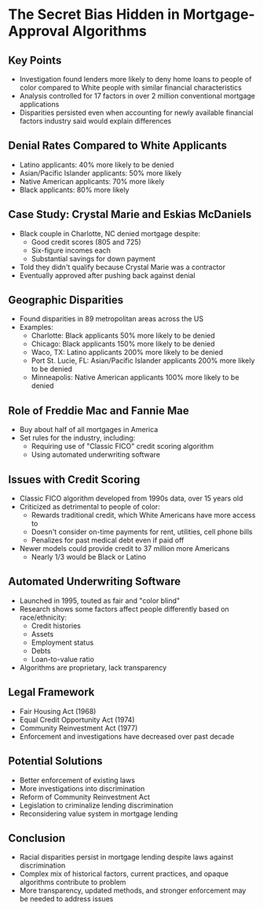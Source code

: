 
# The Secret Bias Hidden in Mortgage-Approval Algorithms

## Key Points

- Investigation found lenders more likely to deny home loans to people of color compared to White people with similar financial characteristics
- Analysis controlled for 17 factors in over 2 million conventional mortgage applications
- Disparities persisted even when accounting for newly available financial factors industry said would explain differences

## Denial Rates Compared to White Applicants

- Latino applicants: 40% more likely to be denied
- Asian/Pacific Islander applicants: 50% more likely  
- Native American applicants: 70% more likely
- Black applicants: 80% more likely

## Case Study: Crystal Marie and Eskias McDaniels

- Black couple in Charlotte, NC denied mortgage despite:
  - Good credit scores (805 and 725)
  - Six-figure incomes each
  - Substantial savings for down payment
- Told they didn't qualify because Crystal Marie was a contractor
- Eventually approved after pushing back against denial

## Geographic Disparities

- Found disparities in 89 metropolitan areas across the US
- Examples:
  - Charlotte: Black applicants 50% more likely to be denied
  - Chicago: Black applicants 150% more likely to be denied 
  - Waco, TX: Latino applicants 200% more likely to be denied
  - Port St. Lucie, FL: Asian/Pacific Islander applicants 200% more likely to be denied
  - Minneapolis: Native American applicants 100% more likely to be denied

## Role of Freddie Mac and Fannie Mae

- Buy about half of all mortgages in America
- Set rules for the industry, including:
  - Requiring use of "Classic FICO" credit scoring algorithm
  - Using automated underwriting software

## Issues with Credit Scoring

- Classic FICO algorithm developed from 1990s data, over 15 years old
- Criticized as detrimental to people of color:
  - Rewards traditional credit, which White Americans have more access to
  - Doesn't consider on-time payments for rent, utilities, cell phone bills
  - Penalizes for past medical debt even if paid off
- Newer models could provide credit to 37 million more Americans
  - Nearly 1/3 would be Black or Latino

## Automated Underwriting Software

- Launched in 1995, touted as fair and "color blind"
- Research shows some factors affect people differently based on race/ethnicity:
  - Credit histories
  - Assets
  - Employment status
  - Debts
  - Loan-to-value ratio
- Algorithms are proprietary, lack transparency

## Legal Framework

- Fair Housing Act (1968)
- Equal Credit Opportunity Act (1974)
- Community Reinvestment Act (1977)
- Enforcement and investigations have decreased over past decade

## Potential Solutions

- Better enforcement of existing laws
- More investigations into discrimination
- Reform of Community Reinvestment Act
- Legislation to criminalize lending discrimination
- Reconsidering value system in mortgage lending

## Conclusion

- Racial disparities persist in mortgage lending despite laws against discrimination
- Complex mix of historical factors, current practices, and opaque algorithms contribute to problem
- More transparency, updated methods, and stronger enforcement may be needed to address issues